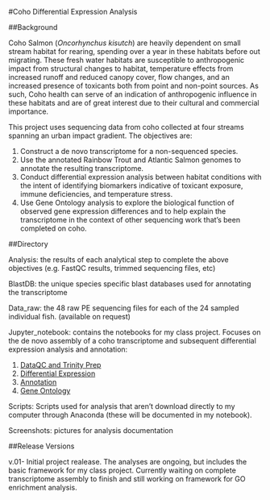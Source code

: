 #Coho Differential Expression Analysis


##Background

Coho Salmon (_Oncorhynchus kisutch_) are heavily dependent on small stream habitat for rearing, spending over a year in these habitats before out migrating. These fresh water habitats are susceptible to anthropogenic impact from structural changes to habitat, temperature effects from increased runoff and reduced canopy cover, flow changes, and an increased presence of toxicants both from point and non-point sources. As such, Coho health can serve of an indication of anthropogenic influence in these habitats and are of great interest due to their cultural and commercial importance. 

This project uses sequencing data from coho collected at four streams spanning an urban impact gradient. The objectives are:

1. Construct a de novo transcriptome for a non-sequenced species.
2. Use the annotated Rainbow Trout and Atlantic Salmon genomes to annotate the	resulting transcriptome.
3. Conduct differential expression analysis between habitat conditions with the intent of identifying biomarkers indicative of toxicant exposure, immune deficiencies, and temperature stress.
4. Use Gene Ontology analysis to explore the biological function of observed gene expression differences and to help explain the transcriptome in the context of other sequencing work that’s been completed on coho. 


##Directory 

Analysis: the results of each analytical step to complete the above objectives (e.g. FastQC results, trimmed sequencing files, etc)

BlastDB: the unique species specific blast databases used for annotating the transcriptome 

Data_raw: the 48 raw PE sequencing files for each of the 24 sampled individual fish. (available on request)

Jupyter_notebook: contains the notebooks for my class project. Focuses on the de novo assembly of a coho transcriptome and subsequent differential expression analysis and annotation:

1. [DataQC and Trinity Prep](www.github.com)
2. [Differential Expression](www.github.com)
3. [Annotation](www.github.com)
4. [Gene Ontology](www.github.com)

Scripts: Scripts used for analysis that aren’t download directly to my computer through Anaconda (these will be documented in my notebook).

Screenshots: pictures for analysis documentation

##Release Versions

v.01- Initial project realease. The analyses are ongoing, but includes the basic framework for my class project. Currently waiting on complete transcriptome assembly to finish and still working on framework for GO enrichment analysis. 
 
